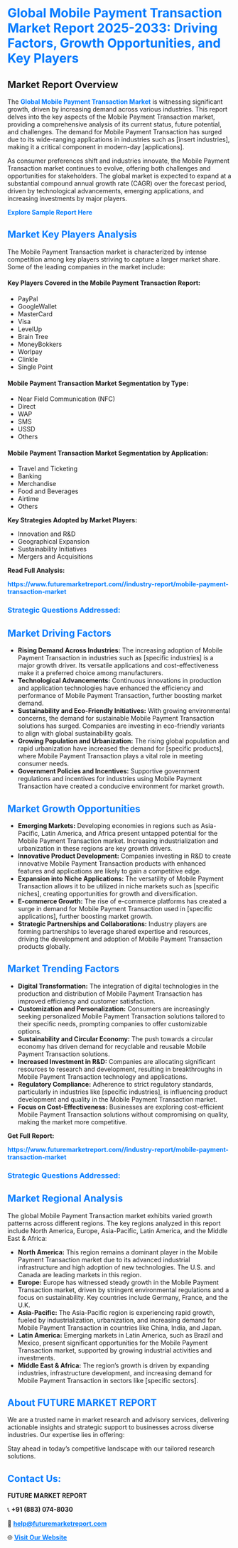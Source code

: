 <h1 style="color: #007BFF;">Global Mobile Payment Transaction Market Report 2025-2033: Driving Factors, Growth Opportunities, and Key Players</h1>

<section id="overview">
<h2>Market Report Overview</h2>
<p>The <a href="https://www.futuremarketreport.com//industry-report/mobile-payment-transaction-market" style="color: #007BFF; text-decoration: none;"><strong>Global Mobile Payment Transaction Market</strong></a> is witnessing significant growth, driven by increasing demand across various industries. This report delves into the key aspects of the Mobile Payment Transaction market, providing a comprehensive analysis of its current status, future potential, and challenges. The demand for Mobile Payment Transaction has surged due to its wide-ranging applications in industries such as [insert industries], making it a critical component in modern-day [applications].</p>
<p>As consumer preferences shift and industries innovate, the Mobile Payment Transaction market continues to evolve, offering both challenges and opportunities for stakeholders. The global market is expected to expand at a substantial compound annual growth rate (CAGR) over the forecast period, driven by technological advancements, emerging applications, and increasing investments by major players.</p>
</section>

<section id="overview">
<p><a href="https://www.futuremarketreport.com//request-sample/reportId=52501" style="color: #007BFF; text-decoration: none;"><strong>Explore Sample Report Here</strong></a></p>
</section>

<section id="key-players">
<h2 style="color: #007BFF;">Market Key Players Analysis</h2>
<p>The Mobile Payment Transaction market is characterized by intense competition among key players striving to capture a larger market share. Some of the leading companies in the market include:</p>
<h4>Key Players Covered in the Mobile Payment Transaction Report:</h4>
<ul><li>PayPal</li><li>GoogleWallet</li><li>MasterCard</li><li>Visa</li><li>LevelUp</li><li>Brain Tree</li><li>MoneyBokkers</li><li>Worlpay</li><li>Clinkle</li><li>Single Point</li></ul>
<h4>Mobile Payment Transaction Market Segmentation by Type:</h4>
<ul><li>Near Field Communication (NFC)</li><li>Direct</li><li>WAP</li><li>SMS</li><li>USSD</li><li>Others</li></ul>

<h4>Mobile Payment Transaction Market Segmentation by Application:</h4>
<ul><li>Travel and Ticketing</li><li>Banking</li><li>Merchandise</li><li>Food and Beverages</li><li>Airtime</li><li>Others</li></ul>
<p><strong>Key Strategies Adopted by Market Players:</strong></p>
<ul>
<li>Innovation and R&D</li>
<li>Geographical Expansion</li>
<li>Sustainability Initiatives</li>
<li>Mergers and Acquisitions</li>
</ul>
</section>

<section>
<p><strong>Read Full Analysis: </strong></p><a href="https://www.futuremarketreport.com//industry-report/mobile-payment-transaction-market" style="color: #007BFF; text-decoration: none;"><strong>https://www.futuremarketreport.com//industry-report/mobile-payment-transaction-market</strong></a>
<h3 style="color: #007BFF;">Strategic Questions Addressed:</h3>
</section>

<section id="driving-factors">
<h2 style="color: #007BFF;">Market Driving Factors</h2>
<ul>
<li><strong>Rising Demand Across Industries:</strong> The increasing adoption of Mobile Payment Transaction in industries such as [specific industries] is a major growth driver. Its versatile applications and cost-effectiveness make it a preferred choice among manufacturers.</li>
<li><strong>Technological Advancements:</strong> Continuous innovations in production and application technologies have enhanced the efficiency and performance of Mobile Payment Transaction, further boosting market demand.</li>
<li><strong>Sustainability and Eco-Friendly Initiatives:</strong> With growing environmental concerns, the demand for sustainable Mobile Payment Transaction solutions has surged. Companies are investing in eco-friendly variants to align with global sustainability goals.</li>
<li><strong>Growing Population and Urbanization:</strong> The rising global population and rapid urbanization have increased the demand for [specific products], where Mobile Payment Transaction plays a vital role in meeting consumer needs.</li>
<li><strong>Government Policies and Incentives:</strong> Supportive government regulations and incentives for industries using Mobile Payment Transaction have created a conducive environment for market growth.</li>
</ul>
</section>

<section id="growth-opportunities">
<h2 style="color: #007BFF;">Market Growth Opportunities</h2>
<ul>
<li><strong>Emerging Markets:</strong> Developing economies in regions such as Asia-Pacific, Latin America, and Africa present untapped potential for the Mobile Payment Transaction market. Increasing industrialization and urbanization in these regions are key growth drivers.</li>
<li><strong>Innovative Product Development:</strong> Companies investing in R&D to create innovative Mobile Payment Transaction products with enhanced features and applications are likely to gain a competitive edge.</li>
<li><strong>Expansion into Niche Applications:</strong> The versatility of Mobile Payment Transaction allows it to be utilized in niche markets such as [specific niches], creating opportunities for growth and diversification.</li>
<li><strong>E-commerce Growth:</strong> The rise of e-commerce platforms has created a surge in demand for Mobile Payment Transaction used in [specific applications], further boosting market growth.</li>
<li><strong>Strategic Partnerships and Collaborations:</strong> Industry players are forming partnerships to leverage shared expertise and resources, driving the development and adoption of Mobile Payment Transaction products globally.</li>
</ul>
</section>

<section id="trending-factors">
<h2 style="color: #007BFF;">Market Trending Factors</h2>
<ul>
<li><strong>Digital Transformation:</strong> The integration of digital technologies in the production and distribution of Mobile Payment Transaction has improved efficiency and customer satisfaction.</li>
<li><strong>Customization and Personalization:</strong> Consumers are increasingly seeking personalized Mobile Payment Transaction solutions tailored to their specific needs, prompting companies to offer customizable options.</li>
<li><strong>Sustainability and Circular Economy:</strong> The push towards a circular economy has driven demand for recyclable and reusable Mobile Payment Transaction solutions.</li>
<li><strong>Increased Investment in R&D:</strong> Companies are allocating significant resources to research and development, resulting in breakthroughs in Mobile Payment Transaction technology and applications.</li>
<li><strong>Regulatory Compliance:</strong> Adherence to strict regulatory standards, particularly in industries like [specific industries], is influencing product development and quality in the Mobile Payment Transaction market.</li>
<li><strong>Focus on Cost-Effectiveness:</strong> Businesses are exploring cost-efficient Mobile Payment Transaction solutions without compromising on quality, making the market more competitive.</li>
</ul>
</section>

<section>
<p><strong>Get Full Report: </strong></p><a href="https://www.futuremarketreport.com//industry-report/mobile-payment-transaction-market" style="color: #007BFF; text-decoration: none;"><strong>https://www.futuremarketreport.com//industry-report/mobile-payment-transaction-market</strong></a>
<h3 style="color: #007BFF;">Strategic Questions Addressed:</h3>
</section>


<section id="regional-analysis">
<h2 style="color: #007BFF;">Market Regional Analysis</h2>
<p>The global Mobile Payment Transaction market exhibits varied growth patterns across different regions. The key regions analyzed in this report include North America, Europe, Asia-Pacific, Latin America, and the Middle East & Africa:</p>
<ul>
<li><strong>North America:</strong> This region remains a dominant player in the Mobile Payment Transaction market due to its advanced industrial infrastructure and high adoption of new technologies. The U.S. and Canada are leading markets in this region.</li>
<li><strong>Europe:</strong> Europe has witnessed steady growth in the Mobile Payment Transaction market, driven by stringent environmental regulations and a focus on sustainability. Key countries include Germany, France, and the U.K.</li>
<li><strong>Asia-Pacific:</strong> The Asia-Pacific region is experiencing rapid growth, fueled by industrialization, urbanization, and increasing demand for Mobile Payment Transaction in countries like China, India, and Japan.</li>
<li><strong>Latin America:</strong> Emerging markets in Latin America, such as Brazil and Mexico, present significant opportunities for the Mobile Payment Transaction market, supported by growing industrial activities and investments.</li>
<li><strong>Middle East & Africa:</strong> The region’s growth is driven by expanding industries, infrastructure development, and increasing demand for Mobile Payment Transaction in sectors like [specific sectors].</li>
</ul>
</section>

<footer>
<h2 style="color: #007BFF;">About FUTURE MARKET REPORT</h2>
<p>We are a trusted name in market research and advisory services, delivering actionable insights and strategic support to businesses across diverse industries. Our expertise lies in offering:</p>

<p>Stay ahead in today’s competitive landscape with our tailored research solutions.</p>

<h2 style="color: #007BFF;">Contact Us:</h2>
<p><strong>FUTURE MARKET REPORT</strong></p>
<p>📞 <strong>+91 (883) 074-8030</strong></p>
<p>📧 <strong><a href="mailto:help@futuremarketreport.com" style="color: #007BFF;">help@futuremarketreport.com</a></strong></p>
<p>🌐 <strong><a href="https://www.futuremarketreport.com/" style="color: #007BFF;">Visit Our Website</a></strong></p>
</footer>